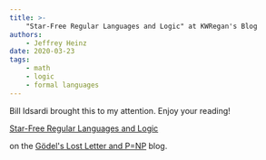 ```yaml
---
title: >-
    "Star-Free Regular Languages and Logic" at KWRegan's Blog
authors:
    - Jeffrey Heinz
date: 2020-03-23
tags:
    - math
    - logic
    - formal languages
---
```


Bill Idsardi brought this to my attention. Enjoy your reading!

[Star-Free Regular Languages and Logic](https://rjlipton.wordpress.com/2020/03/21/star-free-regular-languages-and-logic/)

on the [Gödel's Lost Letter and P=NP](https://rjlipton.wordpress.com/) blog.
